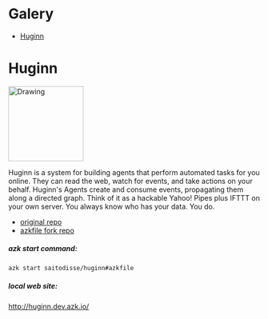 # Galery

<!-- MarkdownTOC -->

- [Huginn](#huginn)

<!-- /MarkdownTOC -->


# Huginn

<img src="https://raw.github.com/cantino/huginn/master/media/huginn-logo.png" alt="Drawing" width="150" />

Huginn is a system for building agents that perform automated tasks for you online.  They can read the web, watch for events, and take actions on your behalf.  Huginn's Agents create and consume events, propagating them along a directed graph.  Think of it as a hackable Yahoo! Pipes plus IFTTT on your own server.  You always know who has your data.  You do.

- [original repo](https://github.com/cantino/huginn)
- [azkfile fork repo](https://github.com/saitodisse/huginn/tree/azk-prod)

##### *azk start command*:

```sh
azk start saitodisse/huginn#azkfile
```

##### *local web site*:

http://huginn.dev.azk.io/
